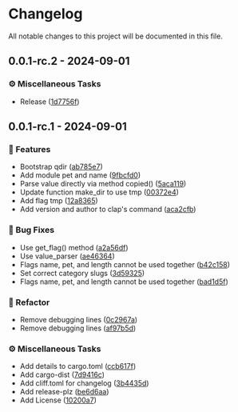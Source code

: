 # Changelog

All notable changes to this project will be documented in this file.

## 0.0.1-rc.2 - 2024-09-01

### <!-- 7 -->⚙️ Miscellaneous Tasks

- Release ([1d7756f](1d7756f163b275235aa4514a642b1c26cac04a72))

<!-- generated by git-cliff -->
## 0.0.1-rc.1 - 2024-09-01

### <!-- 0 -->🚀 Features

- Bootstrap qdir ([ab785e7](ab785e7f7fdedacbb8de638e0bc164fe64020200))
- Add module pet and name ([9fbcfd0](9fbcfd024ad0a79f0805a74d61a9963489062d97))
- Parse value directly via method copied() ([5aca119](5aca11984e7ec939c02f1b5ebf52c82cb98b913a))
- Update function make_dir to use tmp ([00372e4](00372e49f498d27bfe8b150d1b107acc56c1fdd0))
- Add flag tmp ([12a8365](12a83651ffd31a5355eba5b00f5632ffee00d07d))
- Add version and author to clap's command ([aca2cfb](aca2cfbc6bf7dacff580649cf95f50aa2f433d2b))

### <!-- 1 -->🐛 Bug Fixes

- Use get_flag() method ([a2a56df](a2a56df1b5abff0ef7850de9d5838ef4680cfa70))
- Use value_parser ([ae46364](ae4636451cdbfdb0c2add7a3407f850a4277659a))
- Flags name, pet, and length cannot be used together ([b42c158](b42c15804c5ba3ba29a2069a927e3be17bcc03ad))
- Set correct category slugs ([3d59325](3d59325c1e0777bfff9d16971d75e69ff78173e7))
- Flags name, pet, and length cannot be used together ([bad1d5f](bad1d5ff8484eed7b6a53ea2f1324c33a6a525f8))

### <!-- 2 -->🚜 Refactor

- Remove debugging lines ([0c2967a](0c2967aea468ea53e02d65767b8a80a67ea44a6f))
- Remove debugging lines ([af97b5d](af97b5d65b061b4c6b038eabd8ab9d07a929cfd7))

### <!-- 7 -->⚙️ Miscellaneous Tasks

- Add details to cargo.toml ([ccb617f](ccb617f52caf54f33778551b15a4ab250bb76057))
- Add cargo-dist ([7d9416c](7d9416c64278b2c3231366aaf4f795cc20f60e44))
- Add cliff.toml for changelog ([3b4435d](3b4435d6fab9d87049b0f875b504be616d4548e8))
- Add release-plz ([be6d6aa](be6d6aa5c79c5802c2fccb409c8451ae3d96739a))
- Add License ([10200a7](10200a7a9a40507483ad761bd7453f1f034af515))

<!-- generated by git-cliff -->

